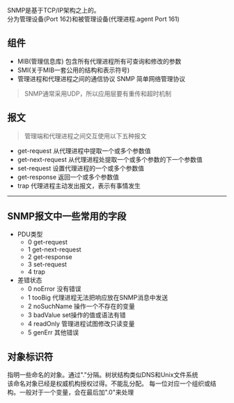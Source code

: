SNMP是基于TCP/IP架构之上的。<br>
分为管理设备(Port 162)和被管理设备(代理进程.agent Port 161)
## 组件
- MIB(管理信息库)
包含所有代理进程所有可查询和修改的参数
- SMI(关于MIB一套公用的结构和表示符号)
- 管理进程和代理进程之间的通信协议
SNMP 简单网络管理协议
> SNMP通常采用UDP，所以应用层要有重传和超时机制
## 报文
> 管理端和代理进程之间交互使用以下五种报文
- get-request
从代理进程中提取一个或多个参数值
- get-next-request
从代理进程处提取一个或多个参数的下一个参数值
- set-request
设置代理进程的一个或多个参数值
- get-response
返回一个或多个参数值
- trap
代理进程主动发出报文，表示有事情发生
---
## SNMP报文中一些常用的字段
- PDU类型
  - 0 get-request
  - 1 get-next-request
  - 2 get-response
  - 3 set-request
  - 4 trap
- 差错状态
  - 0 noError 没有错误 
  - 1 tooBig 代理进程无法把响应放在SNMP消息中发送
  - 2 noSuchName 操作一个不存在的变量
  - 3 badValue set操作的值或语法有错
  - 4 readOnly 管理进程试图修改只读变量
  - 5 genErr 其他错误
## 对象标识符
指明一些命名的对象。通过"."分隔。树状结构类似DNS和Unix文件系统<br>
该命名对象已经是权威机构授权过得。不能乱分配。
每一位对应一个组织或结构。一般对于一个变量，会在最后加".0"来处理
